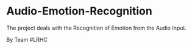 # Audio-Emotion-Recognition
The project deals with the Recognition of Emotion from the Audio Input.

By Team #LRHC
